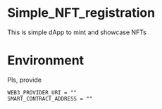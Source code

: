 # Simple_NFT_registration
This is simple dApp to mint and showcase NFTs

# Environment

Pls, provide
```
WEB3_PROVIDER_URI = ""
SMART_CONTRACT_ADDRESS = ""
```
